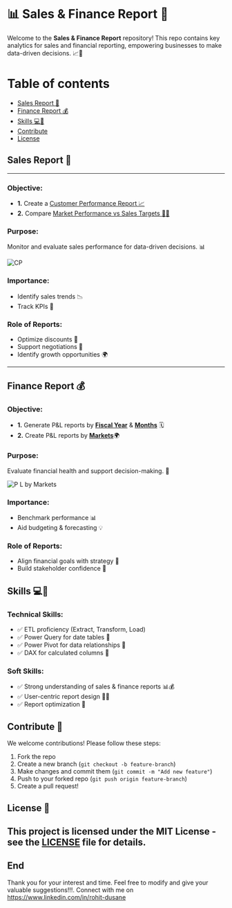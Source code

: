 # 📊 Sales & Finance Report 🧾
Welcome to the **Sales & Finance Report** repository! This repo contains key analytics for sales and financial reporting, empowering businesses to make data-driven decisions. 📈💼

Table of contents
=================
<!--ts-->
- [Sales Report 🚀](#sales-report-)
- [Finance Report 💰](#finance-report-)
- [Skills 💻🧠](#skills-)
- [Contribute](#contribute-)
- [License](#license-)
<!--te-->
  

## Sales Report 🚀
---
### Objective:
- **1.** Create a [Customer Performance Report 📈](https://github.com/RohitDusane/Excel-Sales-Finance-Report/blob/main/Customer%20Performance.pdf)
- **2.** Compare [Market Performance vs Sales Targets 💼🎯](https://github.com/RohitDusane/Excel-Sales-Finance-Report/blob/main/Market%20vs%20Target.pdf)

### Purpose:
Monitor and evaluate sales performance for data-driven decisions. 📊

![CP](https://github.com/user-attachments/assets/9c96f2c6-b488-4c38-9e26-9e4deb3a19f9)

### Importance:
- Identify sales trends 📉
- Track KPIs 📍

### Role of Reports:
- Optimize discounts 💸
- Support negotiations 🤝
- Identify growth opportunities 🌍

---
 ## Finance Report 💰

### Objective:
- **1.** Generate P&L reports by [**Fiscal Year**](https://github.com/RohitDusane/Excel-Sales-Finance-Report/blob/main/P%26L%20by%20Fiscal%20Year.pdf) & [**Months**](https://github.com/RohitDusane/Excel-Sales-Finance-Report/blob/main/P%26L%20by%20Months.pdf) 🗓️
- **2.** Create P&L reports by [**Markets**](https://github.com/RohitDusane/Excel-Sales-Finance-Report/blob/main/P%26L%20by%20Markets.pdf)🌍

### Purpose:
Evaluate financial health and support decision-making. 💼

![P L by Markets](https://github.com/user-attachments/assets/4a31da2a-5d42-4129-b4f8-146f68242629)

### Importance:
- Benchmark performance 📊
- Aid budgeting & forecasting 💡

### Role of Reports:
- Align financial goals with strategy 🎯
- Build stakeholder confidence 🏦

## Skills 💻🧠

### Technical Skills:
- ✅ ETL proficiency (Extract, Transform, Load)
- ✅ Power Query for date tables 📅
- ✅ Power Pivot for data relationships 🔗
- ✅ DAX for calculated columns 📏

### Soft Skills:
- ✅ Strong understanding of sales & finance reports 📊💰
- ✅ User-centric report design 🧑‍💼
- ✅ Report optimization 🔄

## Contribute 🤝
We welcome contributions! Please follow these steps:
1. Fork the repo
2. Create a new branch (`git checkout -b feature-branch`)
3. Make changes and commit them (`git commit -m "Add new feature"`)
4. Push to your forked repo (`git push origin feature-branch`)
5. Create a pull request!

## License 📜
This project is licensed under the MIT License - see the [LICENSE](LICENSE) file for details.
---
## End
Thank you for your interest and time. Feel free to modify and give your valuable suggestions!!!.
Connect with me on https://www.linkedin.com/in/rohit-dusane
